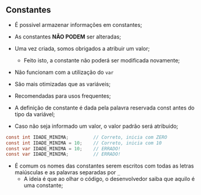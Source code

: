 ## Constantes

- É possivel armazenar informações em constantes;
- As constantes **NÃO PODEM** ser alteradas;
- Uma vez criada, somos obrigados a atribuir um valor;
    - Feito isto, a constante não poderá ser modificada novamente;
- Não funcionam com a utilização do <code>var</code>
- São mais otimizadas que as variáveis;
- Recomendadas para usos frequentes;

- A definição de constante é dada pela palavra reservada const antes do tipo da variável;
- Caso não seja informado um valor, o valor padrão será atribuido;

```csharp
const int IDADE_MINIMA;         // Correto, inicia com ZERO
const int IDADE_MINIMA = 10;    // Correto, inicia com 10
const var IDADE_MINIMA = 10;    // ERRADO!
const var IDADE_MINIMA;         // ERRADO!
```

- É comum os nomes das constantes serem escritos com todas as letras maiúsculas e as palavras separadas por <code>_</code>
    - A ideia é que ao olhar o código, o desenvolvedor saiba que aquilo é uma constante;